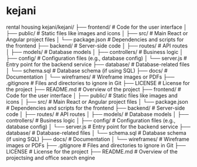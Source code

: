 # kejani
rental housing kejani/kejani/
├── frontend/       # Code for the user interface
│   ├── public/     # Static files like images and icons
│   ├── src/        # Main React or Angular project files
│   └── package.json  # Dependencies and scripts for the frontend
├── backend/        # Server-side code
│   ├── routes/     # API routes
│   ├── models/     # Database models
│   ├── controllers/ # Business logic
│   ├── config/     # Configuration files (e.g., database config)
│   └── server.js   # Entry point for the backend service
├── database/       # Database-related files
│   └── schema.sql  # Database schema (if using SQL)
├── docs/           # Documentation
│   └── wireframes/ # Wireframe images or PDFs
├── .gitignore      # Files and directories to ignore in Git
├── LICENSE         # License for the project
├── README.md       # Overview of the project
├── frontend/       # Code for the user interface
│   ├── public/     # Static files like images and icons
│   ├── src/        # Main React or Angular project files
│   └── package.json  # Dependencies and scripts for the frontend
├── backend/        # Server-side code
│   ├── routes/     # API routes
│   ├── models/     # Database models
│   ├── controllers/ # Business logic
│   ├── config/     # Configuration files (e.g., database config)
│   └── server.js   # Entry point for the backend service
├── database/       # Database-related files
│   └── schema.sql  # Database schema (if using SQL)
├── docs/           # Documentation
│   └── wireframes/ # Wireframe images or PDFs
├── .gitignore      # Files and directories to ignore in Git
├── LICENSE         # License for the project
├── README.md       # Overview of the projectsing and office search engine
